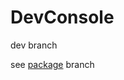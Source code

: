 # DevConsole

dev branch

see [package](https://github.com/Sarofc/DevConsole-Unity/tree/package) branch
